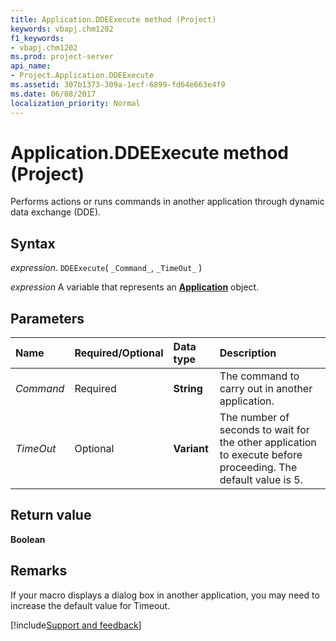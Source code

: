 ```yaml
---
title: Application.DDEExecute method (Project)
keywords: vbapj.chm1202
f1_keywords:
- vbapj.chm1202
ms.prod: project-server
api_name:
- Project.Application.DDEExecute
ms.assetid: 307b1373-309a-1ecf-6899-fd64e663e4f9
ms.date: 06/08/2017
localization_priority: Normal
---
```



# Application.DDEExecute method (Project)

Performs actions or runs commands in another application through dynamic data exchange (DDE).


## Syntax

_expression_. `DDEExecute`( `_Command_`, `_TimeOut_` )

_expression_ A variable that represents an **[Application](Project.Application.md)** object.


## Parameters



|Name|Required/Optional|Data type|Description|
|:-----|:-----|:-----|:-----|
| _Command_|Required|**String**|The command to carry out in another application.|
| _TimeOut_|Optional|**Variant**|The number of seconds to wait for the other application to execute before proceeding. The default value is 5.|

## Return value

 **Boolean**


## Remarks

If your macro displays a dialog box in another application, you may need to increase the default value for Timeout.

[!include[Support and feedback](~/includes/feedback-boilerplate.md)]